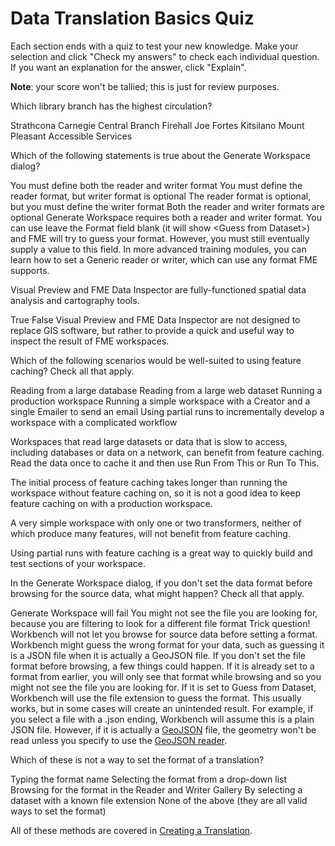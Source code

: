 # Data Translation Basics Quiz

Each section ends with a quiz to test your new knowledge. Make your selection and click "Check my answers" to check each individual question. If you want an explanation for the answer, click "Explain".

**Note**: your score won't be tallied; this is just for review purposes.

<quiz name="">
  <question>
    <p>
      Which library branch has the highest circulation?
    </p>
    <answer>Strathcona</answer>
    <answer>Carnegie</answer>
    <answer correct>Central Branch</answer>
    <answer>Firehall</answer>
    <answer>Joe Fortes</answer>
    <answer>Kitsilano</answer>
    <answer>Mount Pleasant</answer>
    <answer>Accessible Services</answer>
  </question>
  <question>
    <p>
      Which of the following statements is true about the Generate Workspace dialog?
    </p>
    <answer correct>You must define both the reader and writer format</answer>
    <answer>You must define the reader format, but writer format is optional</answer>
    <answer>The reader format is optional, but you must define the writer format</answer>
    <answer>Both the reader and writer formats are optional</answer>
    <explanation>Generate Workspace requires both a reader and writer format. You can use leave the Format field blank (it will show &lt;Guess from Dataset&gt;) and FME will try to guess your format. However, you must still eventually supply a value to this field. In more advanced training modules, you can learn how to set a Generic reader or writer, which can use any format FME supports.</explanation>
  </question>
  <question>
    <p>
      Visual Preview and FME Data Inspector are fully-functioned spatial data analysis and cartography tools.
    </p>
    <answer>True</answer>
    <answer correct>False</answer>
    <explanation>Visual Preview and FME Data Inspector are not designed to replace GIS software, but rather to provide a quick and useful way to inspect the result of FME workspaces.</explanation>
  </question>
  <question multiple>
    <p>
      Which of the following scenarios would be well-suited to using feature caching? Check all that apply.
    </p>
    <answer correct>Reading from a large database</answer>
    <answer correct>Reading from a large web dataset</answer>
    <answer>Running a production workspace</answer>
    <answer>Running a simple workspace with a Creator and a single Emailer to send an email</answer>
    <answer correct>Using partial runs to incrementally develop a workspace with a complicated workflow</answer>
    <explanation>
      <p>
        Workspaces that read large datasets or data that is slow to access, including databases or data on a network, can benefit from feature caching. Read the data once to cache it and then use Run From This or Run To This.
      </p>
      <p>
        The initial process of feature caching takes longer than running the workspace without feature caching on, so it is not a good idea to keep feature caching on with a production workspace.
      </p>
      <p>
        A very simple workspace with only one or two transformers, neither of which produce many features, will not benefit from feature caching.
      </p>
      <p>
        Using partial runs with feature caching is a great way to quickly build and test sections of your workspace.
      </p>
    </explanation>
  </question>
  <question multiple>
    <p>
      In the Generate Workspace dialog, if you don't set the data format before browsing for the source data, what might happen? Check all that apply.
    </p>
    <answer>Generate Workspace will fail</answer>
    <answer correct>You might not see the file you are looking for, because you are filtering to look for a different file format</answer>
    <answer>Trick question! Workbench will not let you browse for source data before setting a format.</answer>
    <answer correct>Workbench might guess the wrong format for your data, such as guessing it is a JSON file when it is actually a GeoJSON file.</answer>
    <explanation>
        If you don't set the file format before browsing, a few things could happen. If it is already set to a format from earlier, you will only see that format while browsing and so you might not see the file you are looking for. If it is set to Guess from Dataset, Workbench will use the file extension to guess the format. This usually works, but in some cases will create an unintended result. For example, if you select a file with a .json ending, Workbench will assume this is a plain JSON file. However, if it is actually a <a href="https://en.wikipedia.org/wiki/GeoJSON">GeoJSON</a> file, the geometry won't be read unless you specify to use the <a href="https://docs.safe.com/fme/html/FME_Desktop_Documentation/FME_ReadersWriters/geojson/geojson.htm">GeoJSON reader</a>.
    </explanation>
  </question>
  <question>
    <p>
      Which of these is not a way to set the format of a translation?
    </p>
    <answer>Typing the format name</answer>
    <answer>Selecting the format from a drop-down list</answer>
    <answer>Browsing for the format in the Reader and Writer Gallery</answer>
    <answer>By selecting a dataset with a known file extension</answer>
    <answer>None of the above (they are all valid ways to set the format)</answer>
    <explanation>
      <p>
        All of these methods are covered in <a href="./1.05.CreatingATranslation.html">Creating a Translation</a>.
      </p>
    </explanation>
  </question>
</quiz>
